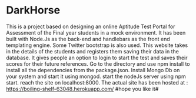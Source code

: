# DarkHorse
This is a project based on designing an online Aptitude Test Portal for Assessment of the Final year students in a mock environment.
It has been built with Node.Js as the back-end and handlebars as the front end templating engine. 
Some Twitter bootstrap is also used.
This website takes in the details of the students and registers them saving their data in the database.
It gives people an option to login to start the test and saves their scores for their future references.
Go to the directory and use npm install to install all the dependencies from the package.json.
Install Mongo Db on your system and start it using mongod.
start the nodeJs server using npm start.
reach the site on localhost:8000.
The actual site has been hosted at : https://boiling-shelf-63048.herokuapp.com/
#hope you like it#
